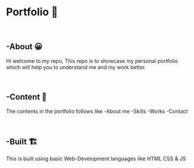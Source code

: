 # Portfolio 📂

</br>

## -About 😀
Hi welcome to my repo,
  This repo is to showcase my personal portfolio which will help you to understand me and my work better.

</br>

## -Content 📃
The contents in the portfolio follows like
-About me 
-Skills
-Works
-Contact

</br>

## -Built 🏗
This is built using basic Web-Development languages like HTML CSS & JS

                            

